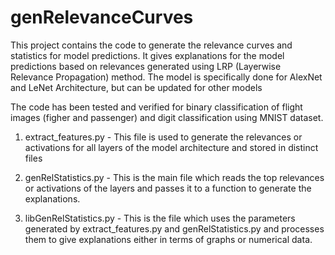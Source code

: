 # genRelevanceCurves
 This project contains the code to generate the relevance curves and statistics
 for model predictions. It gives explanations for the model predictions based on relevances
 generated using LRP (Layerwise Relevance Propagation) method. The model
 is specifically done for AlexNet and LeNet Architecture, but can be updated for
 other models
 
 The code has been tested and verified for binary classification of flight images (figher and passenger)
 and digit classification using MNIST dataset.


 1. extract_features.py - This file is used to generate the relevances or activations
 for all layers of the model architecture and stored in distinct files

 2. genRelStatistics.py - This is the main file which reads the top relevances or
 activations of the layers and passes it to a function to generate the explanations.

 3. libGenRelStatistics.py - This is the file which uses the parameters generated by
 extract_features.py and genRelStatistics.py and processes them to give explanations
 either in terms of graphs or numerical data.
